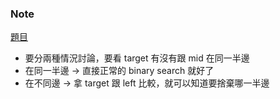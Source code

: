 ### Note
[題目](https://leetcode.com/problems/search-in-rotated-sorted-array/description/)

- 要分兩種情況討論，要看 target 有沒有跟 mid 在同一半邊
- 在同一半邊 → 直接正常的 binary search 就好了
- 在不同邊 → 拿 target 跟 left 比較，就可以知道要捨棄哪一半邊